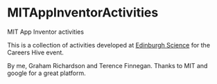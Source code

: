 # MITAppInventorActivities
MIT App Inventor activities

This is a collection of activities developed at [Edinburgh Science](edinburghscience.co.uk) for the Careers Hive event.

By me, Graham Richardson and Terence Finnegan. Thanks to MIT and google for a great platform.
